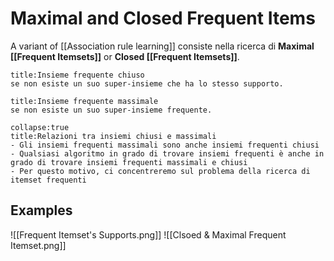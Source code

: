 # Maximal and Closed Frequent Items
A variant of [[Association rule learning]] consiste nella ricerca di **Maximal [[Frequent Itemsets]]** or **Closed [[Frequent Itemsets]]**.

```ad-def
title:Insieme frequente chiuso
se non esiste un suo super-insieme che ha lo stesso supporto.
```

```ad-def
title:Insieme frequente massimale
se non esiste un suo super-insieme frequente.
```

```ad-note
collapse:true
title:Relazioni tra insiemi chiusi e massimali
- Gli insiemi frequenti massimali sono anche insiemi frequenti chiusi
- Qualsiasi algoritmo in grado di trovare insiemi frequenti è anche in grado di trovare insiemi frequenti massimali e chiusi
- Per questo motivo, ci concentreremo sul problema della ricerca di itemset frequenti

```
## Examples
![[Frequent Itemset's Supports.png]]
![[Clsoed & Maximal Frequent Itemset.png]]
